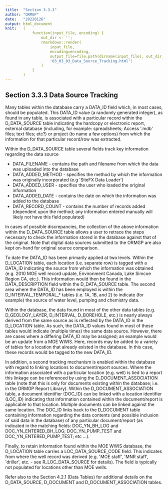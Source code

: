 ```yaml
---
title:  "Section 3.3.3"
author: "ORMGP"
date:   "20220126"
output: html_document
knit:   (
            function(input_file, encoding) {
                out_dir <- '';
                rmarkdown::render(
                    input_file,
                    encoding=encoding,
                    output_file=file.path(dirname(input_file), out_dir,
                    '03_03_03_Data_Source_Tracking.html')
                )
            }
        )
---
```


## Section 3.3.3 Data Source Tracking

Many tables within the database carry a DATA_ID field which, in most cases, should be populated.  This DATA_ID value (a randomly generated integer), as found in any table, is associated with a particular record within the D_DATA_SOURCE table indicating the hardcopy or electronic report, external database (including, for example: spreadsheets; Access '.mdb' files; text files; etc?) or project (to name a few options) from which the information for that particular record/row was extracted.  

Within the D_DATA_SOURCE table several fields track key information regarding the data source

* DATA_FILENAME - contains the path  and filename from which the data was uploaded into the database
* DATA_ADDED_METHOD - specifies the method by which the information was originally incorporated (e.g 'SiteFX Data Loader')
* DATA_ADDED_USER - specifies the user who loaded the original information
* DATA_ADDED_DATE - contains the date on which the information was added to the database
* DATA_RECORD_COUNT - contains the number of records added (dependent upon the method; any information entered manually will likely not have this field populated) 

In cases of possible discrepancies, the collection of the above information within the D_DATA_SOURCE table allows a user to retrace the steps necessary to check the information stored in the database against that of the original. Note that digital data sources submitted to the ORMGP are also kept on-hand for original source comparison.

To date the DATA_ID has been primarily applied at two levels.  Within the
D_LOCATION table, each location (i.e. separate row) is tagged with a DATA_ID
indicating the source from which the information was obtained (e.g. 2010 MOE
well record update, Environment Canada, Lake Simcoe Region CA, etc.).  This
information would then be found in the DATA_DESCRIPTION field within the
D_DATA_SOURCE table.  The second area where the DATA_ID has been employed is
within the D_INTERVAL_TEMPORAL_\* tables (i.e. 1A, 1B, and 2) to indicate (for example) the source of water level, pumping and chemistry data.  

Within the database, the data found in most of the other data tables (e.g.
D_GEOLOGY_LAYER, D_INTERVAL, D_BOREHOLE, etc.) is nearly always derived from
the same source as is reflected by the DATA_ID in the D_LOCATION table.  As
such, the DATA_ID values found in most of these tables would indicate
(multiple times) the same data source. However, there are cases where a
differing DATA_ID may be assigned; an example would be an update from a MOE
WWIS.  Here, records may be added to a variety of tables for a location that
already existed in the database.  In this case, these records would be tagged
to the new DATA_ID.

In addition, a second tracking mechanism is enabled within the database with
regard to linking locations to document/report sources.  Where the information
associated with a particular location (e.g. well) is tied to a report this
linkage can be referenced by using the D_DOCUMENT_ASSOCIATION table (note that
this is only for documents existing within the database; i.e. in the ORMGP
Report Library).  Within the D_DOCUMENT_ASSOCIATION table, a document
identifier (DOC_ID) can be linked with a location identifier (LOC_ID)
indicating that information contained within the document/report is applicable
to that location.  Multiple documents can be linked against the same location.
The DOC_ID links back to the D_DOCUMENT table containing information regarding
the data contents (and possible inclusion of said data in the database) of any
particular document/report (as indicated in the matching fields: DOC_YN_BH_LOG
and DOC_YN_ENTERED_BH_LOG; DOC_YN_PUMP_TEST and DOC_YN_ENTERED_PUMP_TEST; etc ...).

Finally, to retain information found within the MOE WWIS database, the D_LOCATION table carries a LOC_DATA_SOURCE_CODE field.  This indicates from where the well record was derived (e.g. 'MOE staff', 'MNR staff', 'driller', etc. - see R_LOC_DATA_SOURCE for details).  The field is typically not populated for locations other than MOE wells. 

Refer also to the Section 4.2.1 (Data Tables) for additional details on the D_DATA_SOURCE, D_DOCUMENT and D_DOCUMENT_ASSOCIATION tables.

